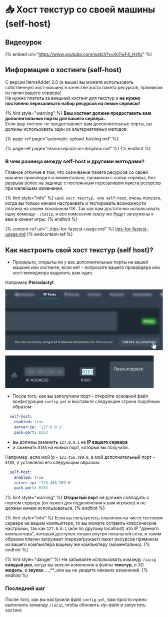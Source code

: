 # 📥 Хост текстур со своей машины \(self-host\)

## Видеоурок

{% embed url="https://www.youtube.com/watch?v=XoTwF4_HztU" %}

## Информация о хостинге (self-host)

С версии ItemsAdder 2.0 \(и выше\) вы можете использовать собственную хост-машину в качестве хоста пакета ресурсов, прямиком из папки вашего сервера!  
Не нужно платить за внешний хостинг для текстур и **не нужно постоянно перезаливать набор ресурсов на левые сервисы!**

{% hint style="warning" %}
**Ваш хостинг должен предоставить вам дополнительные порты для вашего сервера.**.  
Если ваш хостинг не предоставляет вам дополнительные порты, вы должны использовать один из альтернативных методов:

{% page-ref page="automatic-upload-hosting.md" %}

{% page-ref page="resourcepack-on-dropbox.md" %}
{% endhint %}

### В чем разница между self-host и другими методами?

Главное отличие в том, что скачивание пакета ресурсов со своей машины производится моментально, прямиком с папки сервера, без разрыва волос на заднице с постоянным перезаливом пакета ресурсов при малейшем изменении.

{% hint style="info" %}
`Свой хост текстур, или self-host`, очень полезен, когда вы только начали настраивать и тестировать возможности плагина на своем локальном ПК. Так как вам достаточно использовать одну команду - `/iazip`, и все изменения сразу же будут загружены к вам в клиент игры.
{% endhint %}

{% content-ref url="../tips-for-fastest-usage.md" %}
[tips-for-fastest-usage.md](../tips-for-fastest-usage.md)
{% endcontent-ref %}

## Как настроить свой хост текстур \(self host\)?

* Проверьте, открыты ли у вас дополнительные порты на вашей машине или хостинге, если нет - попросите вашего провайдера или хост-менеджера выделить вам один.

Например **Pterodactyl**:

![](<../../.gitbook/assets/immagine (111).png>)

![](<../../.gitbook/assets/immagine (105).png>)

* После того, как вы заполучили порт - откройте основной файл конфигурации `config.yml` и выставьте следующие строки подобным образом:

```yaml
  self-host:
    enabled: true
    server-ip: '127.0.0.1'
    pack-port: 8163
```

* вы должны заменить `127.0.0.1` на **IP вашего сервера**
* и заменить `8163` на новый порт, который вы получили.

Например, если мой ip - `123.456.789.0`, а мой дополнительный порт - `8163`, я установлю его следующим образом:

```yaml
  self-host:
    enabled: true
    server-ip: '123.456.789.0'
    pack-port: 8163
```

{% hint style="warning" %}
**Открытый порт** не должен совпадать с портом сервера \(он нужен для подключения к вам игроков\) и не должен ничем использоваться.
{% endhint %}

{% hint style="info" %}
Если вы пользуетесь плагином на чисто тестовом сервере на вашем компьютере, то вы можете оставить классические настройки, так как `127.0.0.1` \(или по другому localhost\) это IP "данного компьютера", который доступен только внутри локальной сети, и таким образом плагин загружает \(перезагружает\) пакет ресурсов прямиком из вашего компьютера вашему же компьютеру \(моментально\).
{% endhint %}

{% hint style="danger" %}
Не забывайте использовать команду `/iazip` **каждый раз**, когда вы внесли изменения в файлы **текстур**, в 3D **модель**, в **звуках**... _\*\*_или вы не увидите никаких изменений.
{% endhint %}

### Последний шаг

После того, как вы настроили файл `config.yml`, вам просто нужно выполнить команду `/iazip`, чтобы обновить zip-файл и запустить хостинг.

